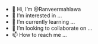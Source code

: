 - 👋 Hi, I’m @Ranveermahlawa
- 👀 I’m interested in ...
- 🌱 I’m currently learning ...
- 💞️ I’m looking to collaborate on ...
- 📫 How to reach me ...

<!---
Ranveermahlawa/Ranveermahlawa is a ✨ special ✨ repository because its `README.md` (this file) appears on your GitHub profile.
You can click the Preview link to take a look at your changes.
--->
